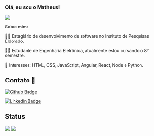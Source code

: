 ### Olá, eu sou o Matheus! 

<img align='center' src='https://i.imgur.com/SQUhP5T.gif'/> 


Sobre mim:

👨‍💻 Estagiário de desenvolvimento de software no Instituto de Pesquisas Eldorado.

👨‍🎓 Estudante de Engenharia Eletrônica, atualmente estou cursando o 8° semestre.

🎯 Interesses: HTML, CSS, JavaScript, Angular, React, Node e Python. 

<!---
###Skills 🤓💻
--->

## Contato 📱

[![Github Badge](https://img.shields.io/badge/-Github-000?style=flat-square&logo=Github&logoColor=white&link=LINK_GIT)](https://github.com/MattSilverio)

[![Linkedin Badge](https://img.shields.io/badge/-LinkedIn-blue?style=flat-square&logo=Linkedin&logoColor=white&link=LINK_LINKEDIN)](https://www.linkedin.com/in/matheusphillipo/)

## Status

<a href="https://github.com/anuraghazra/github-readme-stats">
  <img align="center" src="https://github-readme-stats.vercel.app/api?username=MattSilverio&show_icons=true&theme=buefy" />
</a>
<a href="https://github.com/anuraghazra/convoychat">
  <img align="center" src="https://github-readme-stats.vercel.app/api/top-langs/?username=MattSilverio&layout=compact" />
</a>
